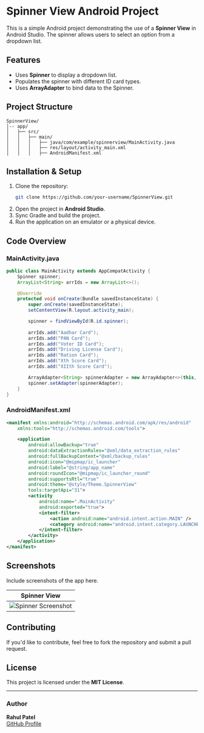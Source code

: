 # Spinner View Android Project

This is a simple Android project demonstrating the use of a **Spinner View** in Android Studio. The spinner allows users to select an option from a dropdown list.

## Features
- Uses **Spinner** to display a dropdown list.
- Populates the spinner with different ID card types.
- Uses **ArrayAdapter** to bind data to the Spinner.

## Project Structure
```
SpinnerView/
│-- app/
│   ├── src/
│   │   ├── main/
│   │   │   ├── java/com/example/spinnerview/MainActivity.java
│   │   │   ├── res/layout/activity_main.xml
│   │   │   ├── AndroidManifest.xml
```

## Installation & Setup
1. Clone the repository:
   ```sh
   git clone https://github.com/your-username/SpinnerView.git
   ```
2. Open the project in **Android Studio**.
3. Sync Gradle and build the project.
4. Run the application on an emulator or a physical device.

## Code Overview

### MainActivity.java
```java
public class MainActivity extends AppCompatActivity {
    Spinner spinner;
    ArrayList<String> arrIds = new ArrayList<>();

    @Override
    protected void onCreate(Bundle savedInstanceState) {
        super.onCreate(savedInstanceState);
        setContentView(R.layout.activity_main);

        spinner = findViewById(R.id.spinner);
        
        arrIds.add("Aadhar Card");
        arrIds.add("PAN Card");
        arrIds.add("Voter ID Card");
        arrIds.add("Driving License Card");
        arrIds.add("Ration Card");
        arrIds.add("Xth Score Card");
        arrIds.add("XIIth Score Card");

        ArrayAdapter<String> spinnerAdapter = new ArrayAdapter<>(this, android.R.layout.simple_spinner_dropdown_item, arrIds);
        spinner.setAdapter(spinnerAdapter);
    }
}
```

### AndroidManifest.xml
```xml
<manifest xmlns:android="http://schemas.android.com/apk/res/android"
    xmlns:tools="http://schemas.android.com/tools">

    <application
        android:allowBackup="true"
        android:dataExtractionRules="@xml/data_extraction_rules"
        android:fullBackupContent="@xml/backup_rules"
        android:icon="@mipmap/ic_launcher"
        android:label="@string/app_name"
        android:roundIcon="@mipmap/ic_launcher_round"
        android:supportsRtl="true"
        android:theme="@style/Theme.SpinnerView"
        tools:targetApi="31">
        <activity
            android:name=".MainActivity"
            android:exported="true">
            <intent-filter>
                <action android:name="android.intent.action.MAIN" />
                <category android:name="android.intent.category.LAUNCHER" />
            </intent-filter>
        </activity>
    </application>
</manifest>
```

## Screenshots
Include screenshots of the app here.

| Spinner View |
|-------------|
| ![Spinner Screenshot](path/to/image.png) |

## Contributing
If you'd like to contribute, feel free to fork the repository and submit a pull request.

## License
This project is licensed under the **MIT License**.

---
### Author
**Rahul Patel**  
[GitHub Profile](https://github.com/RAHULPATEL2002)

